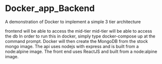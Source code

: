 # Docker_app_Backend
A demonstration of Docker to implement a simple 3 tier architecture

frontend will be able to access the mid-tier
mid-tier will be able to access the db
In order to run this in docker, simply type docker-compose up at the command prompt. Docker will then create the MongoDB from the stock mongo image. The api uses nodejs with express and is built from a node:alpine image. The front end uses ReactJS and built from a node:alpine image.
